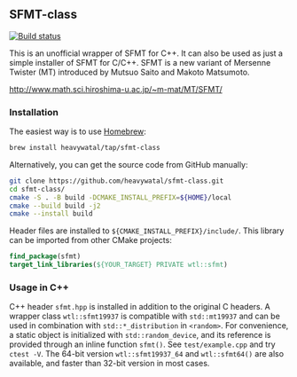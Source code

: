 ## SFMT-class

[![Build status](https://github.com/heavywatal/sfmt-class/workflows/build/badge.svg)](https://github.com/heavywatal/sfmt-class/actions)

This is an unofficial wrapper of SFMT for C++.
It can also be used as just a simple installer of SFMT for C/C++.
SFMT is a new variant of Mersenne Twister (MT) introduced by Mutsuo Saito and Makoto Matsumoto.

http://www.math.sci.hiroshima-u.ac.jp/~m-mat/MT/SFMT/

### Installation

The easiest way is to use [Homebrew](https://brew.sh/):
```sh
brew install heavywatal/tap/sfmt-class
```

Alternatively, you can get the source code from GitHub manually:
```sh
git clone https://github.com/heavywatal/sfmt-class.git
cd sfmt-class/
cmake -S . -B build -DCMAKE_INSTALL_PREFIX=${HOME}/local
cmake --build build -j2
cmake --install build
```

Header files are installed to `${CMAKE_INSTALL_PREFIX}/include/`.
This library can be imported from other CMake projects:
```cmake
find_package(sfmt)
target_link_libraries(${YOUR_TARGET} PRIVATE wtl::sfmt)
```

### Usage in C++

C++ header `sfmt.hpp` is installed in addition to the original C headers.
A wrapper class `wtl::sfmt19937` is compatible with `std::mt19937` and can be used in combination with `std::*_distribution` in `<random>`.
For convenience, a static object is initialized with `std::random_device`, and its reference is provided through an inline function `sfmt()`.
See ``test/example.cpp`` and try `ctest -V`.
The 64-bit version `wtl::sfmt19937_64` and `wtl::sfmt64()` are also available, and faster than 32-bit version in most cases.
